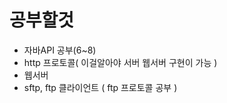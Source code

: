 # 공부할것
- 자바API 공부(6~8)
- http 프로토콜( 이걸알아야 서버 웹서버 구현이 가능 )
- 웹서버
- sftp, ftp 클라이언트 ( ftp 프로토콜 공부 )


